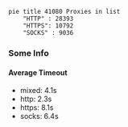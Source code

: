 
```mermaid
pie title 41080 Proxies in list
    "HTTP" : 28393
    "HTTPS": 10792
    "SOCKS" : 9036
```

### Some Info
#### Average Timeout

- mixed: 4.1s
- http: 2.3s
- https: 8.1s
- socks: 6.4s